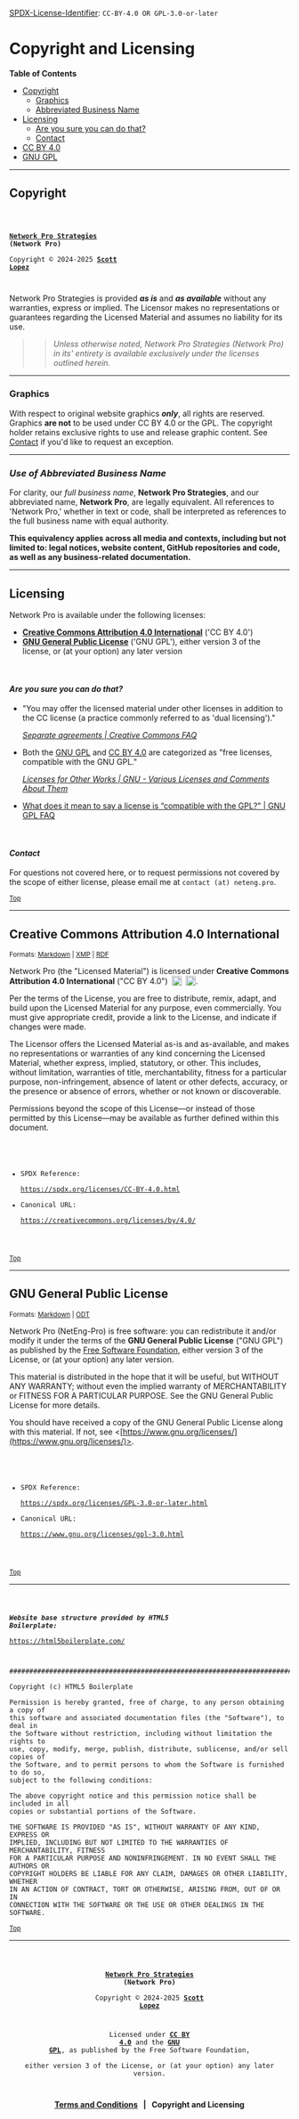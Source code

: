 <!-- SPDX-License-Identifier: CC-BY-4.0 OR GPL-3.0-or-later -->
<!-- This file is part of Network Pro -->

<!--
Network Pro Strategies (Network Pro)
Copyright © 2024-2025 Scott Lopez

---

I. Creative Commons Attribution 4.0 International

Network Pro (the "Licensed Material") is licensed under Creative Commons Attribution 4.0 International ("CC BY 4.0").
To view a copy of this license, visit https://creativecommons.org/licenses/by/4.0/.

Per the terms of the License, you are free to distribute, remix, adapt, and build upon the Licensed Material for any purpose, even commercially.
You must give appropriate credit, provide a link to the License, and indicate if changes were made.

The Licensor offers the Licensed Material as-is and as-available, and makes no representations or warranties of any kind concerning the Licensed Material, whether express, implied, statutory, or other. This includes, without limitation, warranties of title, merchantability, fitness for a particular purpose, non-infringement, absence of latent or other defects, accuracy, or the presence or absence of errors, whether or not known or discoverable.

Permissions beyond the scope of this License—or instead of those permitted by this License—may be available as further defined within this document.

  SPDX Reference: https://spdx.org/licenses/CC-BY-4.0.html
  Canonical URL: https://creativecommons.org/licenses/by/4.0/

---

II. GNU General Public License

Network Pro is free software: you can redistribute it and/or modify it under the terms of the GNU General Public License ("GNU GPL") as published by the Free Software Foundation, either version 3 of the License, or (at your option) any later version.

This material is distributed in the hope that it will be useful, but WITHOUT ANY WARRANTY; without even the implied warranty of MERCHANTABILITY or
FITNESS FOR A PARTICULAR PURPOSE.

See the GNU General Public License for more details.

  SPDX Reference: https://spdx.org/licenses/GPL-3.0-or-later.html
  Canonical URL: https://www.gnu.org/licenses/gpl-3.0.html

---

Author: Scott Lopez
Email: <contact@neteng.pro>
Web: <https://bio.neteng.pro>
-->

[SPDX-License-Identifier](https://spdx.dev/learn/handling-license-info/):
`CC-BY-4.0 OR GPL-3.0-or-later`

# <a id="top">Copyright and Licensing</a>

**Table of Contents**

- [Copyright](#copyright)
  - [Graphics](#graphics)
  - [Abbreviated Business Name](#netwk-pro)
- [Licensing](#licensing)
  - [Are you sure you can do that?](#questions)
  - [Contact](#contact)
- [CC BY 4.0](#cc-by)
- [GNU GPL](#gnu-gpl)

---

## <a id="copyright">Copyright</a>

<code style="height: 50vh; width: 100%; background: transparent; border: none; border-radius: 0; resize: none; outline: none;">

**[Network Pro Strategies](https://netwk.pro/) (Network Pro)**  
Copyright &copy; 2024-2025 **[Scott Lopez](https://bio.neteng.pro)**

</code>

Network Pro Strategies is provided **_as is_** and **_as available_** without any warranties, express or implied. The Licensor makes no representations or
guarantees regarding the Licensed Material and assumes no liability for its use.

> > _Unless otherwise noted, Network Pro Strategies (Network Pro) in its'
> > entirety is available exclusively under the licenses outlined herein._

---

### <a id="graphics">Graphics</a>

With respect to original website graphics **_only_**, all rights are reserved. Graphics **are not** to be used under CC BY 4.0 or the GPL. The copyright holder retains exclusive rights to use and release graphic content. See [Contact](#contact) if you'd like to request an exception.

---

### <a id="netwk-pro">_Use of Abbreviated Business Name_</a>

For clarity, our _full business name_, **Network Pro Strategies**, and our abbreviated name, **Network Pro**, are legally equivalent. All references to 'Network Pro,' whether in text or code, shall be interpreted as references to the full business name with equal authority.

**This equivalency applies across all media and contexts, including but not
limited to: legal notices, website content, GitHub repositories and code, as
well as any business-related documentation.**

---

## <a id="licensing">Licensing</a>

Network Pro is available under the following licenses:

- **[Creative Commons Attribution 4.0 International](#cc-by)** ('CC BY 4.0')
- **[GNU General Public License](#gnu-gpl)** ('GNU GPL'), either version 3 of
  the license, or (at your option) any later version

&nbsp;

#### <a id="questions">_Are you sure you can do that?_</a>

- "You may offer the licensed material under other licenses in addition to the
  CC license (a practice commonly referred to as 'dual licensing')."

  _[Separate agreements | Creative Commons FAQ](https://creativecommons.org/faq/#can-i-enter-into-separate-or-supplemental-agreements-with-users-of-my-work)_

- Both the [GNU GPL](https://www.gnu.org/licenses/license-list.html#GPLOther)
  and [CC BY 4.0](https://www.gnu.org/licenses/license-list.html#ccby) are
  categorized as "free licenses, compatible with the GNU GPL."

  _[Licenses for Other Works | GNU - Various Licenses and Comments About Them](https://www.gnu.org/licenses/license-list.html#OtherLicenses)_

- [What does it mean to say a license is “compatible with the GPL?" | GNU GPL FAQ](https://www.gnu.org/licenses/gpl-faq.html#WhatDoesCompatMean)

&nbsp;

#### <a id="contact">_Contact_</a>

For questions not covered here, or to request permissions not covered by the
scope of either license, please email me at `contact (at) neteng.pro`.

<sub>[Top](#top)</sub>

---

## <a id="cc-by">Creative Commons Attribution 4.0 International</a>

<sup>Formats:
[Markdown](https://github.com/NetEng-Pro/netwk-pro-web/blob/master/assets/license/CC-BY-4.0.md)
|
[XMP](https://raw.githubusercontent.com/NetEng-Pro/netwk-pro-web/refs/heads/master/assets/license/CC-BY-4.0.xmp)
|
[RDF](https://raw.githubusercontent.com/NetEng-Pro/netwk-pro-web/refs/heads/master/assets/license/CC-BY-4.0.rdf)</sup>

Network Pro (the "Licensed Material") is licensed under **Creative
Commons Attribution 4.0 International** ("CC BY 4.0")
[<img style="display: inline-block; height: 18px !important; margin-left: 3px; vertical-align: text-bottom; text-decoration: none;" src="https://mirrors.creativecommons.org/presskit/icons/cc.svg" alt="CC" />](https://creativecommons.org/licenses/by/4.0/)
[<img style="display: inline-block; height: 18px !important; margin-left: 3px; vertical-align: text-bottom; text-decoration: none;" src="https://mirrors.creativecommons.org/presskit/icons/by.svg" alt="BY" />](https://creativecommons.org/licenses/by/4.0/).

Per the terms of the License, you are free to distribute, remix, adapt, and
build upon the Licensed Material for any purpose, even commercially. You must
give appropriate credit, provide a link to the License, and indicate if changes
were made.

The Licensor offers the Licensed Material as-is and as-available, and makes no
representations or warranties of any kind concerning the Licensed Material,
whether express, implied, statutory, or other. This includes, without
limitation, warranties of title, merchantability, fitness for a particular
purpose, non-infringement, absence of latent or other defects, accuracy, or the
presence or absence of errors, whether or not known or discoverable.

Permissions beyond the scope of this License—or instead of those permitted by
this License—may be available as further defined within this document.

<code style="height: 50vh; width: 100%; background: transparent; border: none; border-radius: 0; resize: none; outline: none;">

- SPDX Reference:  
  <https://spdx.org/licenses/CC-BY-4.0.html>
- Canonical URL:  
  <https://creativecommons.org/licenses/by/4.0/>

</code>

<sub>[Top](#top)</sub>

---

## <a id="gnu-gpl">GNU General Public License</a>

<sup>Formats:
[Markdown](https://github.com/NetEng-Pro/netwk-pro-web/blob/master/assets/license/COPYING.md)
|
[ODT](https://github.com/NetEng-Pro/netwk-pro-web/raw/refs/heads/master/assets/license/COPYING.odt)</sup>

Network Pro (NetEng-Pro) is free software: you can redistribute it
and/or modify it under the terms of the **GNU General Public License** ("GNU
GPL") as published by the [Free Software Foundation](https://www.fsf.org/),
either version 3 of the License, or (at your option) any later version.

This material is distributed in the hope that it will be useful, but WITHOUT ANY
WARRANTY; without even the implied warranty of MERCHANTABILITY or FITNESS FOR A
PARTICULAR PURPOSE. See the GNU General Public License for more details.

You should have received a copy of the GNU General Public License along with
this material. If not, see
<[https://www.gnu.org/licenses/](https://www.gnu.org/licenses/)>.

<code style="height: 50vh; width: 100%; background: transparent; border: none; border-radius: 0; resize: none; outline: none;">

- SPDX Reference:  
   <https://spdx.org/licenses/GPL-3.0-or-later.html>
- Canonical URL:  
   <https://www.gnu.org/licenses/gpl-3.0.html>

</code>

<sub>[Top](#top)</sub>

---

<code style="height: 50vh; width: 100%; background: transparent; border: none; border-radius: 0; resize: none; outline: none;">

_**Website base structure provided by HTML5 Boilerplate:**_  
<https://html5boilerplate.com/>

</code>

```
################################################################################

Copyright (c) HTML5 Boilerplate

Permission is hereby granted, free of charge, to any person obtaining a copy of
this software and associated documentation files (the "Software"), to deal in
the Software without restriction, including without limitation the rights to
use, copy, modify, merge, publish, distribute, sublicense, and/or sell copies of
the Software, and to permit persons to whom the Software is furnished to do so,
subject to the following conditions:

The above copyright notice and this permission notice shall be included in all
copies or substantial portions of the Software.

THE SOFTWARE IS PROVIDED "AS IS", WITHOUT WARRANTY OF ANY KIND, EXPRESS OR
IMPLIED, INCLUDING BUT NOT LIMITED TO THE WARRANTIES OF MERCHANTABILITY, FITNESS
FOR A PARTICULAR PURPOSE AND NONINFRINGEMENT. IN NO EVENT SHALL THE AUTHORS OR
COPYRIGHT HOLDERS BE LIABLE FOR ANY CLAIM, DAMAGES OR OTHER LIABILITY, WHETHER
IN AN ACTION OF CONTRACT, TORT OR OTHERWISE, ARISING FROM, OUT OF OR IN
CONNECTION WITH THE SOFTWARE OR THE USE OR OTHER DEALINGS IN THE SOFTWARE.
```

<sub>[Top](#top)</sub>

---

<code style="height: 50vh; width: 100%; background: transparent; border: none; border-radius: 0; resize: none; outline: none; text-align: center; font-size: 12px;">

**[Network Pro Strategies](https://netwk.pro/) (Network Pro)**  
Copyright &copy; 2024-2025 **[Scott Lopez](https://bio.neteng.pro)**

Licensed under **[CC BY 4.0](https://creativecommons.org/licenses/by/4.0/)** and the **[GNU GPL](https://spdx.org/licenses/GPL-3.0-or-later.html)**, as published by the Free Software Foundation,  
either version 3 of the License, or (at your option) any later version.

</code>

<span style="text-align: center; font-size: 14px; font-weight: bold;">

[Terms and Conditions](https://github.com/NetEng-Pro/netwk-pro-web/blob/master/legal/TERMS.md) &nbsp; | &nbsp; Copyright and Licensing

</span>
